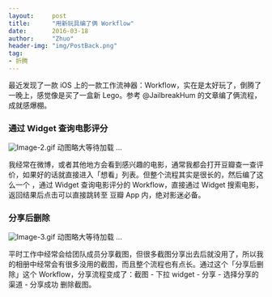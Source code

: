 ```yaml
---
layout:     post
title:      "用新玩具编了俩 Workflow"
date:       2016-03-18
author:     "Zhuo"
header-img: "img/PostBack.png"
tag:
- 折腾
---
```


最近发现了一款 iOS 上的一款工作流神器：Workflow，实在是太好玩了，倒腾了一晚上，感觉像是买了一盒新 Lego。参考 @JailbreakHum 的文章编了俩流程，成就感爆棚。  

### 通过 Widget 查询电影评分
![Image-2.gif](http://jinzhuo-blog.oss-cn-shanghai.aliyuncs.com/blog/Image-2.gif)
动图略大等待加载 ...  

我经常在微博，或者其他地方会看到感兴趣的电影，通常我都会打开豆瓣查一查评价，如果好的话就直接进入「想看」列表。但整个流程其实是很长的，然后编了这么一个 ，通过 Widget 查询电影评分的 Workflow，直接通过 Widget 搜索电影，返回结果后点击可以直接跳转至 豆瓣 App 内，绝对影迷必备。  

### 分享后删除
![Image-3.gif](http://jinzhuo-blog.oss-cn-shanghai.aliyuncs.com/blog/Image-3.gif)
动图略大等待加载 ...    

平时工作中经常会给团队成员分享截图，但很多截图分享出去后就没用了，所以我的相册中经常会有很多没用的截图，而且整个流程也有点长。通过这个「分享后删除」这个 Workflow，分享流程变成了：截图 - 下拉 widget - 分享 - 选择分享的渠道 - 分享成功 删除截图。
